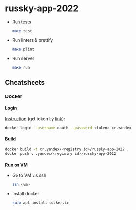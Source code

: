 # russky-app-2022



* Run tests
    ```bash
    make test
    ```
* Run linters & prettify
    ```bash
    make plint
    ```
* Run server
    ```bash
    make run
    ```

## Cheatsheets

### Docker

#### Login

[Instruction](https://cloud.yandex.ru/docs/container-registry/operations/authentication) (get token
by [link](https://oauth.yandex.ru/authorize?response_type=token&client_id=1a6990aa636648e9b2ef855fa7bec2fb)):

```bash
docker login --username oauth --password <token> cr.yandex
```

#### Build

```bash
docker build -t cr.yandex/<registry id>/russky-app-2022 .
docker push cr.yandex/<registry id>/russky-app-2022
```

#### Run on VM

* Go to VM vis ssh
  ```bash
  ssh <vm>
  ```
* Install docker
  ```bash
  sudo apt install docker.io
  ```
* Configure docker to work without `sudo` ([instruction](https://docs.docker.com/engine/install/linux-postinstall/))
  ```bash
  sudo usermod -aG docker $USER
  ```
* Login into docker on VM
  ```bash
  docker login --username oauth --password <token> cr.yandex
  ```
* Run docker image with auto-restart
  ```bash
  # simple run
  docker run -it -p 8080:8080 --pull always cr.yandex/crphntksaqh2dho7ale3/russky-app-2022
  # daemonized run with auto-restart
  docker run -it -p 8080:8080 --pull always -d --restart unless-stopped cr.yandex/crphntksaqh2dho7ale3/russky-app-2022
  ```

### Start ELK

```bash
sudo sysctl -w vms.tf.max_map_count=262144
```
or https://stackoverflow.com/questions/42889241/how-to-increase-vm-max-map-count

### Prepare CI/CD

By [deploy instruction](https://cloud.yandex.ru/docs/cos/tutorials/vm-update) (login instruction - [link](https://cloud.yandex.ru/docs/cli/quickstart))

1. List service accounts
  ```bash
  yc iam service-account --folder-id <folder_id> list
  ```
2. Generate service-account key
  ```bash
  yc iam key create --folder-id  <folder_id> --service-account-name <sa name> --output key.json
  ```
3. Put secrets in GitHub:

   * `CONTAINER_REGISTRY_ID` == <registry_id>
   * `CONTAINER_REGISTRY_TOKEN` = <получить по [ссылке](https://oauth.yandex.ru/authorize?response_type=token&client_id=1a6990aa636648e9b2ef855fa7bec2fb) >
   * `YC_SA_KEY_JSON` with content of key.json
   * `YC_INSTANCE_GROUP_ID` = <instance_group_id>

## TODO

* ELK alerts
